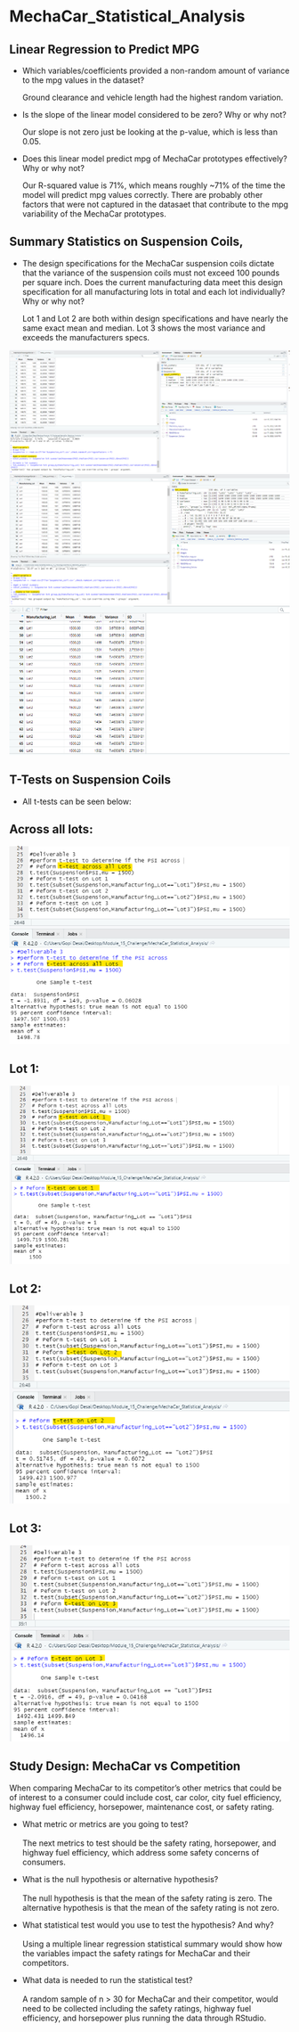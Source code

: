 # MechaCar_Statistical_Analysis

## Linear Regression to Predict MPG
* Which variables/coefficients provided a non-random amount of variance to the mpg values in the dataset?<br />
  
  Ground clearance and vehicle length had the highest random variation.


* Is the slope of the linear model considered to be zero? Why or why not?<br />
  
  Our slope is not zero just be looking at the p-value, which is less than 0.05.

* Does this linear model predict mpg of MechaCar prototypes effectively? Why or why not?<br />

  Our R-squared value is 71%, which means roughly ~71% of the time the model will predict mpg values correctly. There are probably other factors that were not captured in the datasaet that contribute to the mpg variability of the MechaCar prototypes.


## Summary Statistics on Suspension Coils,
* The design specifications for the MechaCar suspension coils dictate that the variance of the suspension coils must not exceed 100 pounds per square inch. Does the current manufacturing data meet this design specification for all manufacturing lots in total and each lot individually? Why or why not?

   Lot 1 and Lot 2 are both within design specifications and have nearly the same exact mean and median. Lot 3 shows the most variance and exceeds the manufacturers specs.


![x](./img/img_1.png)
![y](./img/img_2.PNG)
![z](./img/img_3.PNG)


## T-Tests on Suspension Coils

* All t-tests can be seen below:<br />

## Across all lots:
![xx](./img/img_5.PNG)
## Lot 1:
![yy](./img/img_6.PNG)
## Lot 2:
![zz](./img/img_7.PNG)
## Lot 3:
![aa](./img/img_8.PNG)

## Study Design: MechaCar vs Competition
When comparing MechaCar to its competitor’s other metrics that could be of interest to a consumer could include cost, car color, city fuel efficiency, highway fuel efficiency, horsepower, maintenance cost, or safety rating.

* What metric or metrics are you going to test?<br />   
The next metrics to test should be the safety rating, horsepower, and highway fuel efficiency, which address some safety concerns of consumers.<br /> 

* What is the null hypothesis or alternative hypothesis?<br />    
The null hypothesis is that the mean of the safety rating is zero. The alternative hypothesis is that the mean of the safety rating is not zero.<br />

* What statistical test would you use to test the hypothesis? And why? <br />    
Using a multiple linear regression statistical summary would show how the variables impact the safety ratings for MechaCar and their competitors.<br />

* What data is needed to run the statistical test?<br />     
A random sample of n > 30 for MechaCar and their competitor, would need to be collected including the safety ratings, highway fuel efficiency, and horsepower plus running the data through RStudio.<br />